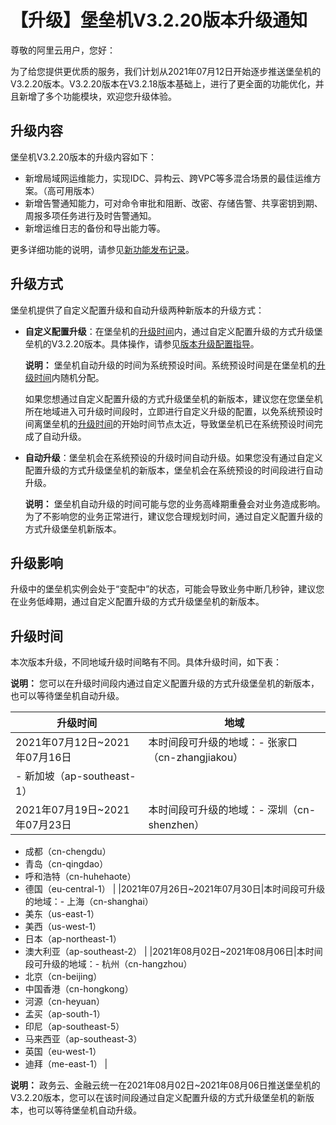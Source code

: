# 【升级】堡垒机V3.2.20版本升级通知

尊敬的阿里云用户，您好：

为了给您提供更优质的服务，我们计划从2021年07月12日开始逐步推送堡垒机的V3.2.20版本。V3.2.20版本在V3.2.18版本基础上，进行了更全面的功能优化，并且新增了多个功能模块，欢迎您升级体验。

## 升级内容

堡垒机V3.2.20版本的升级内容如下：

-   新增局域网运维能力，实现IDC、异构云、跨VPC等多混合场景的最佳运维方案。（高可用版本）
-   新增告警通知能力，可对命令审批和阻断、改密、存储告警、共享密钥到期、周报多项任务进行及时告警通知。
-   新增运维日志的备份和导出能力等。

更多详细功能的说明，请参见[新功能发布记录](/cn.zh-CN/动态与公告/新功能发布记录.md)。

## 升级方式

堡垒机提供了自定义配置升级和自动升级两种新版本的升级方式：

-   **自定义配置升级**：在堡垒机的[升级时间](#section_e9o_dmy_efj)内，通过自定义配置升级的方式升级堡垒机的V3.2.20版本。具体操作，请参见[版本升级配置指导](/cn.zh-CN/动态与公告/版本升级配置指导.md)。

    **说明：** 堡垒机自动升级的时间为系统预设时间。系统预设时间是在堡垒机的[升级时间](#section_e9o_dmy_efj)内随机分配。

    如果您想通过自定义配置升级的方式升级堡垒机的新版本，建议您在您堡垒机所在地域进入可升级时间段时，立即进行自定义升级的配置，以免系统预设时间离堡垒机的[升级时间](#section_e9o_dmy_efj)的开始时间节点太近，导致堡垒机已在系统预设时间完成了自动升级。

-   **自动升级**：堡垒机会在系统预设的升级时间自动升级。如果您没有通过自定义配置升级的方式升级堡垒机的新版本，堡垒机会在系统预设的时间段进行自动升级。

    **说明：** 堡垒机自动升级的时间可能与您的业务高峰期重叠会对业务造成影响。为了不影响您的业务正常进行，建议您合理规划时间，通过自定义配置升级的方式升级堡垒机新版本。


## 升级影响

升级中的堡垒机实例会处于“变配中”的状态，可能会导致业务中断几秒钟，建议您在业务低峰期，通过自定义配置升级的方式升级堡垒机的新版本。

## 升级时间

本次版本升级，不同地域升级时间略有不同。具体升级时间，如下表：

**说明：** 您可以在升级时间段内通过自定义配置升级的方式升级堡垒机的新版本，也可以等待堡垒机自动升级。

|升级时间|地域|
|----|--|
|2021年07月12日~2021年07月16日|本时间段可升级的地域：-   张家口（cn-zhangjiakou）
-   新加坡（ap-southeast-1） |
|2021年07月19日~2021年07月23日|本时间段可升级的地域：-   深圳（cn-shenzhen）
-   成都（cn-chengdu）
-   青岛（cn-qingdao）
-   呼和浩特（cn-huhehaote）
-   德国（eu-central-1） |
|2021年07月26日~2021年07月30日|本时间段可升级的地域：-   上海（cn-shanghai）
-   美东（us-east-1）
-   美西（us-west-1）
-   日本（ap-northeast-1）
-   澳大利亚（ap-southeast-2） |
|2021年08月02日~2021年08月06日|本时间段可升级的地域：-   杭州（cn-hangzhou）
-   北京（cn-beijing）
-   中国香港（cn-hongkong）
-   河源（cn-heyuan）
-   孟买（ap-south-1）
-   印尼（ap-southeast-5）
-   马来西亚（ap-southeast-3）
-   英国（eu-west-1）
-   迪拜（me-east-1） |

**说明：** 政务云、金融云统一在2021年08月02日~2021年08月06日推送堡垒机的V3.2.20版本，您可以在该时间段通过自定义配置升级的方式升级堡垒机的新版本，也可以等待堡垒机自动升级。

